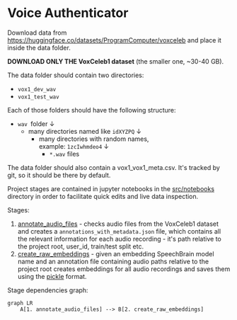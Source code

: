 # Voice Authenticator

Download data from https://huggingface.co/datasets/ProgramComputer/voxceleb and place it inside the data folder.

__DOWNLOAD ONLY THE VoxCeleb1 dataset__ (the smaller one, ~30-40 GB).

The data folder should contain two directories:

* `vox1_dev_wav`
* `vox1_test_wav`

Each of those folders should have the following structure:

* `wav `folder ↓
    * many directories named like `idXYZPQ` ↓
        * many directories with random names, \
        example: `1zcIwhmdeo4` ↓
            * `*.wav` files

The data folder should also contain a vox1_vox1_meta.csv. It's tracked by git, so it should be there by default.

Project stages are contained in jupyter notebooks in the [src/notebooks](src/notebooks) directory in order to facilitate 
quick edits and live data inspection.

Stages:

1. [annotate_audio_files](src/notebooks/annotate_audio_files.ipynb) - checks audio files from the VoxCeleb1 dataset and creates
   a `annotations_with_metadata.json` file, which contains all the relevant information for each
   audio recording - it's path relative to the project root, user_id, train/test split etc.
2. [create_raw_embeddings](src/notebooks/create_raw_embeddings.ipynb) - given an embedding SpeechBrain model name and an annotation file
containing audio paths relative to the project root creates embeddings for all audio recordings and saves them using the 
[pickle](https://docs.python.org/3/library/pickle.html) format.

Stage dependencies graph:
```mermaid
graph LR
    A[1. annotate_audio_files] --> B[2. create_raw_embeddings]

```

